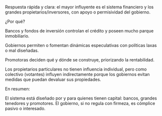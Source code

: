 Respuesta rápida y clara: el mayor influyente es el sistema financiero y los grandes propietarios/inversores, con apoyo o permisividad del gobierno.

¿Por qué?

Bancos y fondos de inversión controlan el crédito y poseen mucho parque inmobiliario.

Gobiernos permiten o fomentan dinámicas especulativas con políticas laxas o mal diseñadas.

Promotoras deciden qué y dónde se construye, priorizando la rentabilidad.

Los propietarios particulares no tienen influencia individual, pero como colectivo (votantes) influyen indirectamente porque los gobiernos evitan medidas que puedan devaluar sus propiedades.

En resumen:

El sistema está diseñado por y para quienes tienen capital: bancos, grandes tenedores y promotores.
El gobierno, si no regula con firmeza, es cómplice pasivo o interesado.
